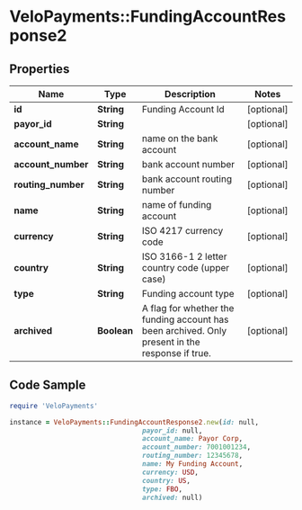 # VeloPayments::FundingAccountResponse2

## Properties

Name | Type | Description | Notes
------------ | ------------- | ------------- | -------------
**id** | **String** | Funding Account Id | [optional] 
**payor_id** | **String** |  | [optional] 
**account_name** | **String** | name on the bank account | [optional] 
**account_number** | **String** | bank account number | [optional] 
**routing_number** | **String** | bank account routing number | [optional] 
**name** | **String** | name of funding account | [optional] 
**currency** | **String** | ISO 4217 currency code | [optional] 
**country** | **String** | ISO 3166-1 2 letter country code (upper case) | [optional] 
**type** | **String** | Funding account type | [optional] 
**archived** | **Boolean** | A flag for whether the funding account has been archived.  Only present in the response if true. | [optional] 

## Code Sample

```ruby
require 'VeloPayments'

instance = VeloPayments::FundingAccountResponse2.new(id: null,
                                 payor_id: null,
                                 account_name: Payor Corp,
                                 account_number: 7001001234,
                                 routing_number: 12345678,
                                 name: My Funding Account,
                                 currency: USD,
                                 country: US,
                                 type: FBO,
                                 archived: null)
```


